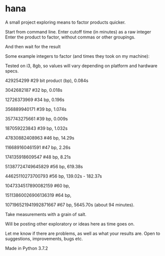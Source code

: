 # hana
A small project exploring means to factor products quicker.

Start from command line.
Enter cutoff time (in minutes) as a raw integer
Enter the product to factor, without commas or other groupings.

And then wait for the result

Some example integers to factor (and times they took on my machine):

Tested on i3, 8gb, so values will vary depending on platform and hardware specs.

429254299  #29 bit product (bp), 0.084s

3042682187 #32 bp, 0.018s

12726373969 #34 bp, 0.196s

356889940171 #39 bp, 1.074s

357743275661 #39 bp, 0.009s

187059223843 #39 bp, 1.032s

47830882408963 #46 bp,  14.29s

116689160461591 #47 bp, 2.26s

174135918609547 #48 bp, 8.21s

51387724749645829 #56 bp, 619.38s

44625110273700793 #56 bp, 139.02s - 182.37s

1047334517890082159 #60 bp, 

15113860026906136319 #64 bp,

107196521941992871667 #67 bp, 5645.70s (about 94 minutes).

Take measurements with a grain of salt.


Will be posting other exploratory or ideas here as time goes on.

Let me know if there are problems, as well as what your results are.
Open to suggestions, improvements, bugs etc.

Made in Python 3.7.2




